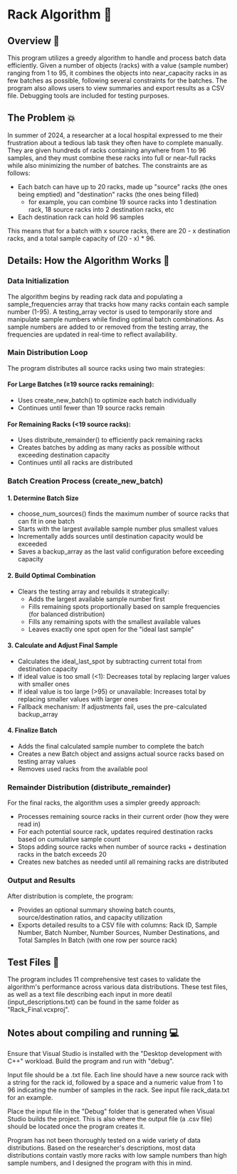 # Rack Algorithm 💉

## Overview 📜

This program utilizes a greedy algorithm to handle and process batch data efficiently. Given a number of objects (racks) with a value (sample number) ranging from 1 to 95, it combines the objects into near_capacity racks in as few batches as possible, following several constraints for the batches. The program also allows users to view summaries and export results as a CSV file. Debugging tools are included for testing purposes.

## The Problem 💥

In summer of 2024, a researcher at a local hospital expressed to me their frustration about a tedious lab task they often have to complete manually. They are given hundreds of racks containing anywhere from 1 to 96 samples, and they must combine these racks into full or near-full racks while also minimizing the number of batches. The constraints are as follows:
- Each batch can have up to 20 racks, made up "source" racks (the ones being emptied) and "destination" racks (the ones being filled)
    - for example, you can combine 19 source racks into 1 destination rack, 18 source racks into 2 destination racks, etc
- Each destination rack can hold 96 samples

This means that for a batch with x source racks, there are 20 - x destination racks, and a total sample capacity of (20 - x) * 96.

## Details: How the Algorithm Works 🔎

### Data Initialization
The algorithm begins by reading rack data and populating a sample_frequencies array that tracks how many racks contain each sample number (1-95). A testing_array vector is used to temporarily store and manipulate sample numbers while finding optimal batch combinations. As sample numbers are added to or removed from the testing array, the frequencies are updated in real-time to reflect availability.

### Main Distribution Loop
The program distributes all source racks using two main strategies:

#### For Large Batches (≥19 source racks remaining):
- Uses create_new_batch() to optimize each batch individually
- Continues until fewer than 19 source racks remain

#### For Remaining Racks (<19 source racks):
- Uses distribute_remainder() to efficiently pack remaining racks
- Creates batches by adding as many racks as possible without exceeding destination capacity
- Continues until all racks are distributed

### Batch Creation Process (create_new_batch)
#### 1. Determine Batch Size
- choose_num_sources() finds the maximum number of source racks that can fit in one batch
- Starts with the largest available sample number plus smallest values
- Incrementally adds sources until destination capacity would be exceeded
- Saves a backup_array as the last valid configuration before exceeding capacity

#### 2. Build Optimal Combination
- Clears the testing array and rebuilds it strategically:
    - Adds the largest available sample number first
    - Fills remaining spots proportionally based on sample frequencies (for balanced distribution)
    - Fills any remaining spots with the smallest available values
    - Leaves exactly one spot open for the "ideal last sample"

#### 3. Calculate and Adjust Final Sample
- Calculates the ideal_last_spot by subtracting current total from destination capacity
- If ideal value is too small (<1): Decreases total by replacing larger values with smaller ones
- If ideal value is too large (>95) or unavailable: Increases total by replacing smaller values with larger ones
- Fallback mechanism: If adjustments fail, uses the pre-calculated backup_array

#### 4. Finalize Batch
- Adds the final calculated sample number to complete the batch
- Creates a new Batch object and assigns actual source racks based on testing array values
- Removes used racks from the available pool

### Remainder Distribution (distribute_remainder)
For the final racks, the algorithm uses a simpler greedy approach:
- Processes remaining source racks in their current order (how they were read in)
- For each potential source rack, updates required destination racks based on cumulative sample count
- Stops adding source racks when number of source racks + destination racks in the batch exceeds 20
- Creates new batches as needed until all remaining racks are distributed

### Output and Results
After distribution is complete, the program:
- Provides an optional summary showing batch counts, source/destination ratios, and capacity utilization
- Exports detailed results to a CSV file with columns: Rack ID, Sample Number, Batch Number, Number Sources, Number Destinations, and Total Samples In Batch (with one row per source rack)

## Test Files 📂
The program includes 11 comprehensive test cases to validate the algorithm's performance across various data distributions. These test files, as well as a text file describing each input in more deatil (input_descriptions.txt) can be found in the same folder as "Rack_Final.vcxproj".

## Notes about compiling and running 💻
Ensure that Visual Studio is installed with the "Desktop development with C++" workload. Build the program and run with "debug".

Input file should be a .txt file. Each line should have a new source rack with a string for the rack id, followed by a space and a numeric value from 1 to 96 indicating the number of samples in the rack. See input file rack_data.txt for an example.

Place the input file in the "Debug" folder that is generated when Visual Studio builds the project. This is also where the output file (a .csv file) should be located once the program creates it.

Program has not been thoroughly tested on a wide variety of data distributions. Based on the researcher's descriptions, most data distributions contain vastly more racks with low sample numbers than high sample numbers, and I designed the program with this in mind.
